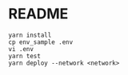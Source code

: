 # README

```
yarn install
cp env_sample .env
vi .env
yarn test
yarn deploy --network <network>
```

